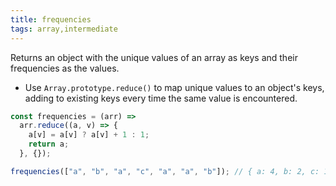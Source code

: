 ```yaml
---
title: frequencies
tags: array,intermediate
---
```


Returns an object with the unique values of an array as keys and their frequencies as the values.

- Use `Array.prototype.reduce()` to map unique values to an object's keys, adding to existing keys every time the same value is encountered.

```js
const frequencies = (arr) =>
  arr.reduce((a, v) => {
    a[v] = a[v] ? a[v] + 1 : 1;
    return a;
  }, {});
```

```js
frequencies(["a", "b", "a", "c", "a", "a", "b"]); // { a: 4, b: 2, c: 1 }
```
